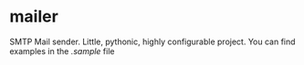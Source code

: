# mailer

SMTP Mail sender. Little, pythonic, highly configurable project. You can find examples in the *.sample* file
